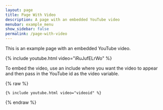 ```yaml
---
layout: page
title: Page With Video
description: A page with an embedded YouTube video
menubar: example_menu
show_sidebar: false
permalink: /page-with-video
---
```


This is an example page with an embedded YouTube video. 

{% include youtube.html video="iRuJufELrWo" %}

To embed the video, use an include where you want the video to appear and then pass in the YouTube id as the video variable. 

{% raw %}
```liquid
{% include youtube.html video="videoid" %}
```
{% endraw %}